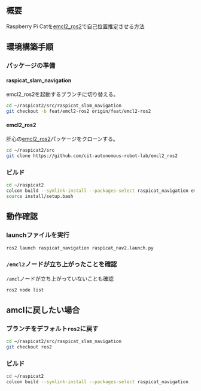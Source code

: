 ## 概要
Raspberry Pi Catを[emcl2_ros2](https://github.com/cit-autonomous-robot-lab/emcl2_ros2)で自己位置推定させる方法

## 環境構築手順
### パッケージの準備
#### raspicat_slam_navigation
emcl2_ros2を起動するブランチに切り替える。
``` bash
cd ~/raspicat2/src/raspicat_slam_navigation
git checkout -b feat/emcl2-ros2 origin/feat/emcl2-ros2
```
#### emcl2_ros2
肝心の[emcl2_ros2](https://github.com/cit-autonomous-robot-lab/emcl2_ros2)パッケージをクローンする。
``` bash
cd ~/raspicat2/src
git clone https://github.com/cit-autonomous-robot-lab/emcl2_ros2
```

### ビルド
``` bash
cd ~/raspicat2
colcon build --symlink-install --packages-select raspicat_navigation emcl2
source install/setup.bash
```

## 動作確認
### launchファイルを実行
``` bash
ros2 launch raspicat_navigation raspicat_nav2.launch.py
```

### `/emcl2`ノードが立ち上がったことを確認
`/amcl`ノードが立ち上がっていないことも確認
``` bash
ros2 node list
```

## amclに戻したい場合
### ブランチをデフォルト`ros2`に戻す
``` bash
cd ~/raspicat2/src/raspicat_slam_navigation
git checkout ros2
```

### ビルド
``` bash
cd ~/raspicat2
colcon build --symlink-install --packages-select raspicat_navigation
```

